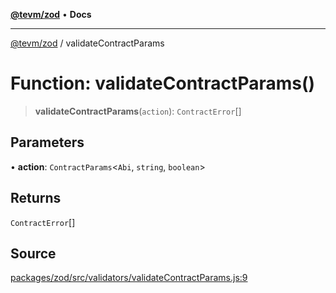 [**@tevm/zod**](../README.md) • **Docs**

***

[@tevm/zod](../globals.md) / validateContractParams

# Function: validateContractParams()

> **validateContractParams**(`action`): `ContractError`[]

## Parameters

• **action**: `ContractParams`\<`Abi`, `string`, `boolean`\>

## Returns

`ContractError`[]

## Source

[packages/zod/src/validators/validateContractParams.js:9](https://github.com/evmts/tevm-monorepo/blob/main/packages/zod/src/validators/validateContractParams.js#L9)

